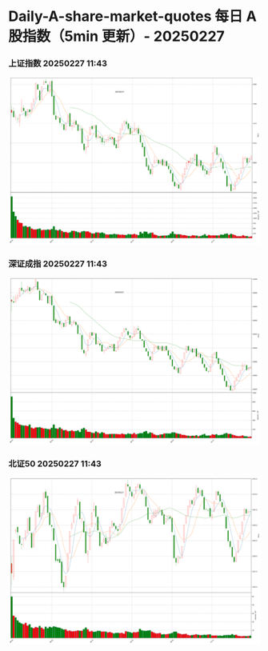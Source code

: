 
# Daily-A-share-market-quotes 每日 A 股指数（5min 更新）- 20250227

### 上证指数 20250227 11:43
![](./fig/2025/2/20250227-sh000001.png)

### 深证成指 20250227 11:43
![](./fig/2025/2/20250227-sz399001.png)

### 北证50 20250227 11:43
![](./fig/2025/2/20250227-bj899050.png)
